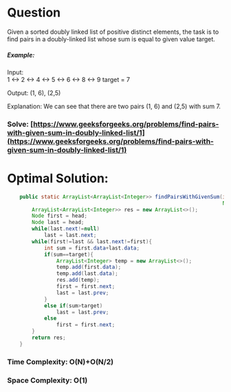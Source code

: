 # Question

Given a sorted doubly linked list of positive distinct elements, the task is to find pairs in a doubly-linked list whose sum is equal to given value target.



##### Example:

Input:  
1 <-> 2 <-> 4 <-> 5 <-> 6 <-> 8 <-> 9
target = 7

Output: (1, 6), (2,5)

Explanation: We can see that there are two pairs 
(1, 6) and (2,5) with sum 7.


### Solve: [https://www.geeksforgeeks.org/problems/find-pairs-with-given-sum-in-doubly-linked-list/1](https://www.geeksforgeeks.org/problems/find-pairs-with-given-sum-in-doubly-linked-list/1)
   


# Optimal Solution:  


``` java
    public static ArrayList<ArrayList<Integer>> findPairsWithGivenSum(int target,
                                                                      Node head) {
        ArrayList<ArrayList<Integer>> res = new ArrayList<>();
        Node first = head;
        Node last = head;
        while(last.next!=null)
            last = last.next;
        while(first!=last && last.next!=first){
            int sum = first.data+last.data;
            if(sum==target){
                ArrayList<Integer> temp = new ArrayList<>();
                temp.add(first.data);
                temp.add(last.data);
                res.add(temp);
                first = first.next;
                last = last.prev;
            }
            else if(sum>target)
                last = last.prev;
            else 
                first = first.next;
        }
        return res;
    }
```
### Time Complexity: O(N)+O(N/2)
### Space Complexity: O(1)